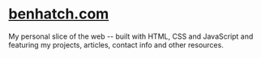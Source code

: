 # <a href="https://benhatch.com/" target="_blank">benhatch.com</a>

My personal slice of the web -- built with HTML, CSS and JavaScript and featuring my projects, articles, contact info and other resources.
